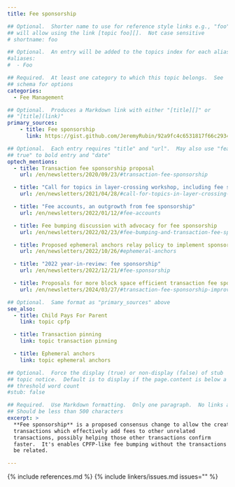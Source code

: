 ```yaml
---
title: Fee sponsorship

## Optional.  Shorter name to use for reference style links e.g., "foo"
## will allow using the link [topic foo][].  Not case sensitive
# shortname: foo

## Optional.  An entry will be added to the topics index for each alias
#aliases:
#  - Foo

## Required.  At least one category to which this topic belongs.  See
## schema for options
categories:
  - Fee Management

## Optional.  Produces a Markdown link with either "[title][]" or
## "[title](link)"
primary_sources:
    - title: Fee sponsorship
      link: https://gist.github.com/JeremyRubin/92a9fc4c6531817f66c2934282e71fdf

## Optional.  Each entry requires "title" and "url".  May also use "feature:
## true" to bold entry and "date"
optech_mentions:
  - title: Transaction fee sponsorship proposal
    url: /en/newsletters/2020/09/23/#transaction-fee-sponsorship

  - title: "Call for topics in layer-crossing workshop, including fee sponsorship"
    url: /en/newsletters/2021/04/28/#call-for-topics-in-layer-crossing-workshop

  - title: "Fee accounts, an outgrowth from fee sponsorship"
    url: /en/newsletters/2022/01/12/#fee-accounts

  - title: Fee bumping discussion with advocacy for fee sponsorship
    url: /en/newsletters/2022/02/23/#fee-bumping-and-transaction-fee-sponsorship

  - title: Proposed ephemeral anchors relay policy to implement sponsorship-like behavior
    url: /en/newsletters/2022/10/26/#ephemeral-anchors

  - title: "2022 year-in-review: fee sponsorship"
    url: /en/newsletters/2022/12/21/#fee-sponsorship

  - title: Proposals for more block space efficient transaction fee sponsorship
    url: /en/newsletters/2024/03/27/#transaction-fee-sponsorship-improvements

## Optional.  Same format as "primary_sources" above
see_also:
  - title: Child Pays For Parent
    link: topic cpfp

  - title: Transaction pinning
    link: topic transaction pinning

  - title: Ephemeral anchors
    link: topic ephemeral anchors

## Optional.  Force the display (true) or non-display (false) of stub
## topic notice.  Default is to display if the page.content is below a
## threshold word count
#stub: false

## Required.  Use Markdown formatting.  Only one paragraph.  No links allowed.
## Should be less than 500 characters
excerpt: >
  **Fee sponsorship** is a proposed consensus change to allow the creation of
  transactions which effectively add fees to other unrelated
  transactions, possibly helping those other transactions confirm
  faster.  It's enables CPFP-like fee bumping without the transactions needing to
  be related.

---
```


{% include references.md %}
{% include linkers/issues.md issues="" %}
